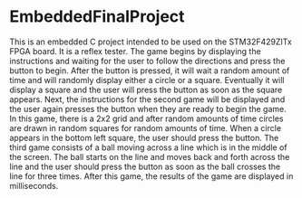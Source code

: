 # EmbeddedFinalProject
This is an embedded C project intended to be used on the STM32F429ZITx FPGA board. It is a reflex tester. The game begins by displaying the instructions and waiting for the user to follow the directions and press the button to begin. After the button is pressed, it will wait a random amount of time and will randomly display either a circle or a square. Eventually it will display a square and the user will press the button as soon as the square appears. Next, the instructions for the second game will be displayed and the user again presses the button when they are ready to begin the game. In this game, there is a 2x2 grid and after random amounts of time circles are drawn in random squares for random amounts of time. When a circle appears in the bottom left square, the user should press the button. The third game consists of a ball moving across a line which is in the middle of the screen. The ball starts on the line and moves back and forth across the line and the user should press the button as soon as the ball crosses the line for three times. After this game, the results of the game are displayed in milliseconds. 




